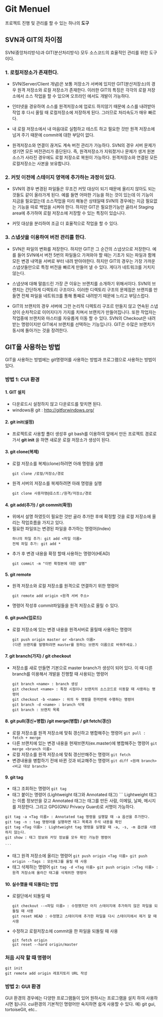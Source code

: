 Git Menuel
==========
프로젝트 진행 및 관리를 할 수 있는 하나의 __도구__

## SVN과 GIT의 차이점
SVN(중앙처리방식)과 GIT(분산처리방식) 모두 소스코드의 효율적인 관리를 위한 도구이다.

### 1. 로컬저장소가 존재한다.

* SVN(Server/Client 개념)은 보통 저장소가 서버에 있지만 GIT(분산저장소)의 경우 원격 저장소와 로컬 저장소가 존재한다. 이러한 GIT의 특징은 각각의 로컬 저장소에서 소스 작업을 할 수 있으며 오프라인 에서도 개발이 가능하다.

* 인터넷을 경유하여 소스를 원격저장소에 업로드 하지않기 때문에 소스를 내려받아 작업 후 다시 올릴 때 로컬저장소에 저장하게 된다. 그러므로 처리속도가 매우 빠르다.

* 내 로컬 저장소에서 내 마음대로 실험하고 테스트 하고 필요한 것만 원격 저장소에 넘겨 주기 때문에 commit에 대한 부담이 없다.

* 원격저장소와 연결이 끊겨도 계속 버전 관리가 가능하다. SVN의 경우 서버 문제가 생기면 모든 버전관리가 중단된다. 즉, 원격저장소가 지워졌거나 문제가 생겨 원본소스가 사라진 경우에도 로컬 저장소로 복원이 가능하다. 원격저장소와 연결된 모든 로컬저장소는 사본을 보유합니다.

### 2. 커밋 이전에 스테이지 영역에 추가하는 과정이 있다.

* SVN의 경우 변경된 파일들은 무조건 커밋 대상이 되기 때문에 올리지 않아도 되는 것들도 같이 올라가게 된다. 예를 들면 어떠한 기능을 하는 것이 있는데 이 기능이 지금을 필요없는데 소스작업을 미리 해놓은 상태일때 SVN의 경우에는 지금 필요없는 기능을 따로 백업을 시켜야 한다. 하지만 GIT은 필요한기능만 골라서 Staging area에 추가하여 로컬 저장소에 저장할 수 있는 특징이 있습니다.

* 커밋 대상을 분리하여 조금 더 효율적으로 작업을 할 수 있다.

### 3. 스냅샷을 이용하여 버전 관리를 한다.

* SVN은 파일의 변화를 저장한다. 하지만 GIT은 그 순간의 스냅샷으로 저장한다. 예를 들어 SVN에서 버전 5번의 파일들으 가져와야 할 때는 기초가 되는 파일과 함께 모든 변경 내역을 서버로 부터 내려 받아야한다. 하지만 GIT의 경우는 가장 가까운 스냅샷들만으로 특정 버전을 빠르게 만들어 낼 수 있다. 게다가 네트워크를 거치지 않는다.

* 스냅샷에 대해 말씀드린 가장 큰 이유는 브랜치를 소개하기 위해서이다. SVN의 브랜치는 간단하게 디렉토리 구조이다. 이러한 디렉토리 구조의 문제점은 브랜치를 만들면 전체 파일을 네트워크를 통해 통째로 내려받기 때문에 느리고 부담스럽다.

* GIT의 브랜치의 경우 서버에 그런 논리적 디렉토리 구조르 만들지 않고 연속된 스냅샹이 순차적으로 이어지다가 가지를 치며서 브랜치가 만들어집니다. 또한 작업자는 작업중에 브랜치와 마스터를 자유롭게 이동 할 수 있다. SVN의 Checkout은 내려받는 명령이지만 GIT에서 브랜치를 선택하는 기능입니다. GIT은 수많은 브랜치가 동시에 돌아가는 것을 장려한다.

## GIT을 사용하는 방법
GIT을 사용하는 방법에는 git명령어를 사용하는 방법과 프로그램으로 사용하는 방법이 있다.
### 방법 1: CUI 환경

#### 1. GIT 설치
  - 다운로드시 설정하지 않고 다운로드를 맞치면 된다.
  - windows용 git : http://gitforwindows.org/

#### 2. git init(설정)
  - 프로젝트로 사용할 폴더 생성후 git bash를 이용하여 앞에서 만든 프로젝트 경로로 가서 __git init__ 을 하면 새로운 로컬 저장소가 생성이 된다.

#### 3. git clone(복제)
  - 로컬 저장소를 복제(clone)하려면 아래 명령을 실행
      ```
      git clone /로컬/저장소/경로
      ```
  - 원격 서버의 저장소를 복제하려면 아래 명령을 실행
      ```
      git clone 사용자명@호스트:/원격/저장소/경로
      ```

#### 4. git add(추가) / git commit(확정)
  - 위에서 설명 하였듯이 필요한 것만 골라 추가한 후에 확정할 것을 로컬 저장소에 올리는 작업흐름을 가지고 있다.
  - 필요한 파일또는 변경된 파일을 추가하는 명령어(Index)
    ```
    하나의 파일 추가: git add <파일 이름>
    전체 파일 추가: git add *
    ```
  - 추가 후 변경 내용을 확정 할때 사용하는 명령어(HEAD)
    ```
    git commit -m "이번 확정본에 대한 설명"
    ```

#### 5. git remote
  - 원격 저장소와 로컬 저장소를 원격으로 연결하기 위한 명령어
    ```
    git remote add origin <원격 서버 주소>
    ```
  - 명령어 작성후 commit파일들을 원격 저장소로 올릴 수 있다.

#### 6. git push(업로드)
  - 로컬 저장소에 있는 변경 내용을 원격서버로 올릴때 사용하는 명령어
    ```
    git push origin master or <branch 이름>
    (다른 브랜치를 발행하려면 master를 원하는 브랜치 이름으로 바꿔주세요.)
    ```

#### 7. git branch(가지) / git checkout
  - 저장소를 새로 만들면 기본으로 master branch가 생성이 되어 있다. 이 때 다른 branch를 이용해서 개발을 진행할 때 사용되는 명령어
    ```
    git branch <name> : branch 생성
    git checkout <name> : 특정 시점이나 브랜치의 소스코드로 이동할 때 사용하는 명령어
    git checkout -b <name> : 위의 두 명령을 한꺼번에 수행하는 명령어
    git branch -d <name> : branch 삭제
    git branch : 브랜치 목록
    ```

#### 8. git pull(갱신+병합) /git merge(병합) / git fetch(갱신)
   - 로컬 저장소를 원격 저장소에 맞춰 갱신하고 병합해주는 명령어
    ```
    git pull : fetch + merge
    ```
   - 다른 브랜치에 있는 변경 내용을 현재브랜치(ex.master)에 병합해주는 명령어
    ```
      git merge <branch 이름>
    ```
   - 로컬 저장소를 원격 저장소에 맞춰 갱신만해주는 명령어
    ```
    git fetch
    ```
   - 변경내용을 병합하기 전에 바뀐 것과 비교해주는 명령어
    ```
    git diff <원래 branch> <비교 대상 branch>
    ```
#### 9. git tag
   - 태그 조회하는 명령어
    ```
    git tag
    ```
   - 태그 붙이는 명령어 (Lightweight 태그와 Annotated 태그)
    ```
    Lightweight 태그는 이름 정보만을 갖고 Annotated 태그는 태그를 만든 사람, 이메일, 날짜, 메시지를 저장한다. 그리고 GPG(GNU Privacy Guard)로 서명이 가능하다.

    git tag -a <Tag 이름> : Annotated tag 명령을 실행할 때 -a 옵션을 추가한다.
    git tag -n : tag 명령어를 실행하면 태그 목록과 주석 내용을 확인
    git tag <Tag 이름> : Lightweight tag 명령을 실행할 때 -a, -s, -m 옵션을 사용하지 않는다.
    git show : 태그 정보와 커밋 정보를 모두 확인 가능한 명령어

    ```
   - 태그 원격 저장소에 올리는 명령어
    ```
    git push origin <Tag 이름>
    git push origin --Tags : 모든태그를 올릴 때 사용
    ```
   - 태그 삭제하는 명령어
    ```
    git tag -d <Tag 이름>
    git push origin :<Tag 이름> : 원격 저장소에 올라간 태그를 삭제위한 명령어
    ```

#### 10. 실수했을 때 되돌리는 방법
  - 로컬단에서 되돌릴 때
    ```
    git checkout --<파일 이름> : 수정했지만 아지 스테이지에 추가하지 않은 파일을 되돌릴 때 사용
    git reset HEAD : 수정했고 스테이지에 추가한 파일을 다시 스테이지에서 제거 할 때 사용
    ```
  - 수정하고 로컬저장소에 commit을 한 파일을 되돌릴 때 사용  
    ```
    git fetch origin
    git reset --hard origin/master
    ```

### 처음 시작 할 때 명령어
  ```
  git init
  git remote add origin 레포지토리 URL 작성
  ```

### 방법 2: GUI 환경
GUI 환경의 경우에는 다양한 프로그램들이 있어 원하시는 프로그램을 설치 하여 사용하시면 됩니다. cui환경의 기본적인 명령어만 숙지하면 쉽게 사용할 수 있다.
예) git gui, tortoiseGit, etc..
